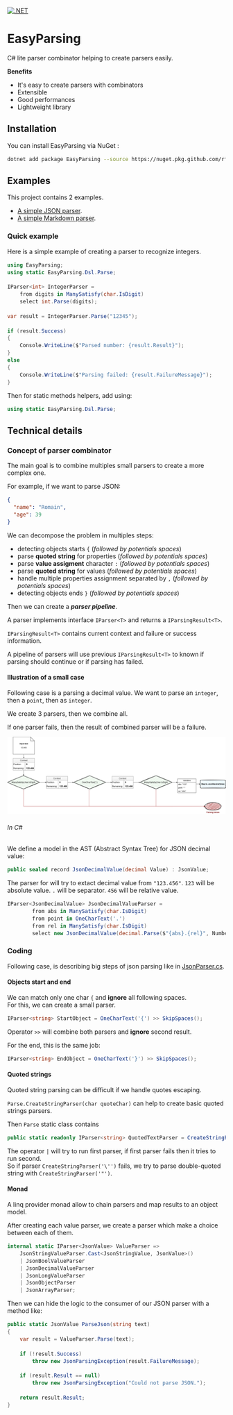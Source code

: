 
[![.NET](https://github.com/rflechner/EasyParsing/actions/workflows/dotnet.yml/badge.svg)](https://github.com/rflechner/EasyParsing/actions/workflows/dotnet.yml)

# EasyParsing

C# lite parser combinator helping to create parsers easily.

**Benefits**
- It's easy to create parsers with combinators
- Extensible
- Good performances
- Lightweight  library

## Installation

You can install EasyParsing via NuGet :

```bash
dotnet add package EasyParsing --source https://nuget.pkg.github.com/rflechner/

```

## Examples

This project contains 2 examples.

- [A simple JSON parser](src/EasyParsing.Samples.Json/readme.md). 
- [A simple Markdown parser](src/EasyParsing.Samples.Markdown/readme.md). 


### Quick example

Here is a simple example of creating a parser to recognize integers.

```csharp
using EasyParsing;
using static EasyParsing.Dsl.Parse;

IParser<int> IntegerParser =
    from digits in ManySatisfy(char.IsDigit)
    select int.Parse(digits);

var result = IntegerParser.Parse("12345");

if (result.Success)
{
    Console.WriteLine($"Parsed number: {result.Result}");
}
else
{
    Console.WriteLine($"Parsing failed: {result.FailureMessage}");
}

```


Then for static methods helpers, add using:

```C#
using static EasyParsing.Dsl.Parse;
```

## Technical details

### Concept of parser combinator

The main goal is to combine multiples small parsers to create a more complex one.

For example, if we want to parse JSON:

```json
{
  "name": "Romain", 
  "age": 39
}
```

We can decompose the problem in multiples steps:
- detecting objects starts `{` (_followed by potentials spaces_)
- parse __quoted string__ for properties (_followed by potentials spaces_)
- parse __value assigment__ character `:` (_followed by potentials spaces_)
- parse __quoted string__ for values (_followed by potentials spaces_)
- handle multiple properties assignment separated by `,` (_followed by potentials spaces_)
- detecting objects ends `}` (_followed by potentials spaces_)

Then we can create a **_parser pipeline_**.

A parser implements interface `IParser<T>` and returns a `IParsingResult<T>`.

`IParsingResult<T>` contains current context and failure or success information.

A pipeline of parsers will use previous `IParsingResult<T>` to known if parsing should continue or if parsing has failed.


#### Illustration of a small case

Following case is a parsing a decimal value.
We want to parse an `integer`, then a `point`, then as `integer`.

We create 3 parsers, then we combine all.

If one parser fails, then the result of combined parser will be a failure.

![schema of pipeline](doc/images/parser_combinator_1.drawio.png "combinator explained")

###### In C#

We define a model in the AST (Abstract Syntax Tree) for JSON decimal value:

```C#
public sealed record JsonDecimalValue(decimal Value) : JsonValue;
```

The parser for will try to extact decimal value from `"123.456"`.
`123` will be absolute value.
`.` will be separator.
`456` will be relative value.

```C#
IParser<JsonDecimalValue> JsonDecimalValueParser =
        from abs in ManySatisfy(char.IsDigit)
        from point in OneCharText('.')
        from rel in ManySatisfy(char.IsDigit)
        select new JsonDecimalValue(decimal.Parse($"{abs}.{rel}", NumberStyles.AllowDecimalPoint, CultureInfo.InvariantCulture));
```

### Coding

Following case, is describing big steps of json parsing like in [JsonParser.cs](src/EasyParsing.Samples.Json/JsonParser.cs). 

#### Objects start and end

We can match only one char `{` and __ignore__ all following spaces.  
For this, we can create a small parser.

```C#
IParser<string> StartObject = OneCharText('{') >> SkipSpaces();
```

Operator `>>` will combine both parsers and __ignore__ second result.

For the end, this is the same job:

```C#
IParser<string> EndObject = OneCharText('}') >> SkipSpaces();
```

#### Quoted strings

Quoted string parsing can be difficult if we handle quotes escaping.

`Parse.CreateStringParser(char quoteChar)` can help to create basic quoted strings parsers.

Then `Parse` static class contains

```C#
public static readonly IParser<string> QuotedTextParser = CreateStringParser('\'') | CreateStringParser('"');
```

The operator `|` will try to run first parser, if first parser fails then it tries to run second.   
So if parser `CreateStringParser('\'')` fails, we try to parse double-quoted string with `CreateStringParser('"')`.

#### Monad

A linq provider monad allow to chain parsers and map results to an object model.



After creating each value parser, we create a parser which make a choice between each of them.

```C#
internal static IParser<JsonValue> ValueParser =>
    JsonStringValueParser.Cast<JsonStringValue, JsonValue>()
    | JsonBoolValueParser
    | JsonDecimalValueParser
    | JsonLongValueParser
    | JsonObjectParser
    | JsonArrayParser;
```

Then we can hide the logic to the consumer of our JSON parser with a method like:

```C#
public static JsonValue ParseJson(string text)
{
    var result = ValueParser.Parse(text);
    
    if (!result.Success)
        throw new JsonParsingException(result.FailureMessage);
    
    if (result.Result == null)
        throw new JsonParsingException("Could not parse JSON.");
    
    return result.Result;
}
```
